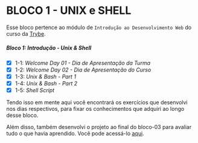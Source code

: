 # BLOCO 1 - UNIX e SHELL

Esse bloco pertence ao módulo de `Introdução ao Desenvolvimento Web` do curso da [Trybe](https://www.betrybe.com/). 

##### Bloco 1: Introdução - Unix & Shell

- [X] 1-1: _Welcome Day 01 - Dia de Apresentação da Turma_
- [X] 1-2: _Welcome Day 02 - Dia de Apresentação do Curso_
- [X] 1-3: _Unix & Bash - Part 1_
- [X] 1-4: _Unix & Bash - Part 2_
- [X] 1-5: _Shell Script_

Tendo isso em mente aqui você encontrará os exercícios que desenvolvi nos dias respectivos,
para fixar os conhecimentos que adquiri ao longo desse bloco. 

Além disso, também desenvolvi o projeto ao final do bloco-03 para avaliar tudo o que havia aprendido.
Você pode acessá-lo [aqui](linkProjetoDoBloco).
